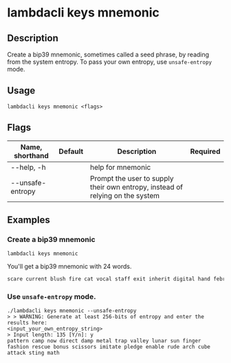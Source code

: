 # lambdacli keys mnemonic

## Description

Create a bip39 mnemonic, sometimes called a seed phrase, by reading from the system entropy. To pass your own entropy, use `unsafe-entropy` mode.

## Usage

```
lambdacli keys mnemonic <flags>
```

## Flags

| Name, shorthand  | Default   | Description                                                                   | Required |
| ---------------- | --------- | ----------------------------------------------------------------------------- | -------- |
| --help, -h       |           | help for mnemonic                                                             |          |
| --unsafe-entropy |           | Prompt the user to supply their own entropy, instead of relying on the system |          |

## Examples

### Create a bip39 mnemonic

```shell
lambdacli keys mnemonic
```

You'll get a bip39 mnemonic with 24 words.

```txt
scare current blush fire cat vocal staff exit inherit digital hand february verb tourist check express suggest picture capable afraid put stove airport orphan
```

### Use `unsafe-entropy` mode.

```shell
./lambdacli keys mnemonic --unsafe-entropy
> > WARNING: Generate at least 256-bits of entropy and enter the results here:
<input_your_own_entropy_string>
> Input length: 135 [Y/n]: y
pattern camp now direct damp metal trap valley lunar sun finger fashion rescue bonus scissors imitate pledge enable rude arch cube attack sting math
```